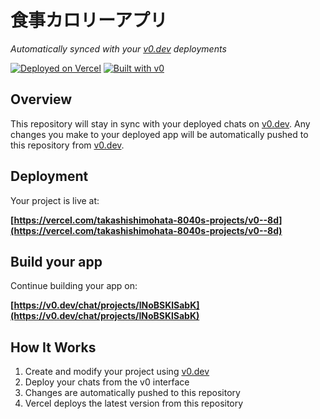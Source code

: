 # 食事カロリーアプリ

*Automatically synced with your [v0.dev](https://v0.dev) deployments*

[![Deployed on Vercel](https://img.shields.io/badge/Deployed%20on-Vercel-black?style=for-the-badge&logo=vercel)](https://vercel.com/takashishimohata-8040s-projects/v0--8d)
[![Built with v0](https://img.shields.io/badge/Built%20with-v0.dev-black?style=for-the-badge)](https://v0.dev/chat/projects/lNoBSKlSabK)

## Overview

This repository will stay in sync with your deployed chats on [v0.dev](https://v0.dev).
Any changes you make to your deployed app will be automatically pushed to this repository from [v0.dev](https://v0.dev).

## Deployment

Your project is live at:

**[https://vercel.com/takashishimohata-8040s-projects/v0--8d](https://vercel.com/takashishimohata-8040s-projects/v0--8d)**

## Build your app

Continue building your app on:

**[https://v0.dev/chat/projects/lNoBSKlSabK](https://v0.dev/chat/projects/lNoBSKlSabK)**

## How It Works

1. Create and modify your project using [v0.dev](https://v0.dev)
2. Deploy your chats from the v0 interface
3. Changes are automatically pushed to this repository
4. Vercel deploys the latest version from this repository
